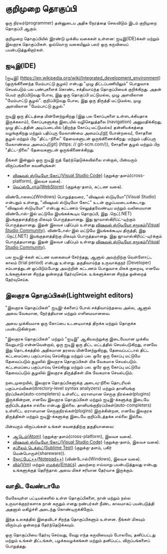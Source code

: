 # குறிமுறை தொகுப்பி

ஒரு நிரலர்(programmer) தன்னுடைய அதிக நேரத்தை செலவிடும் இடம் குறிமுறை தொகுப்பி ஆகும்.

குறிமுறை தொகுப்பியில் இரண்டு முக்கிய வகைகள் உள்ளன: ஐடிஇ(IDE)க்கள் மற்றும் இலகுரக தொகுப்பிகள். ஒவ்வொரு வகையிலும் பலர் ஒரு கருவியைப் பயன்படுத்துகிறார்கள்.

## ஐடிஇ(IDE)

[ஐடிஇ] (https://en.wikipedia.org/wiki/Integrated_development_environment) (ஒருங்கிணைந்த மேம்பாட்டு சூழல்) என்பது "முழு திட்டப்பணியிலும்" பொதுவாக செயல்படும் பல பண்புகளைக் கொண்ட சக்திவாய்ந்த தொகுப்பியைக் குறிக்கிறது. அதன் பெயர் குறிப்பிடுவது போல, இது ஒரு தொகுப்பி மட்டுமல்ல, முழு அளவிலான "மேம்பாட்டு சூழல்".
குறிப்பிடுவது போல, இது ஒரு திருத்தி மட்டுமல்ல, முழு அளவிலான "மேம்பாட்டு சூழல்."

ஐடிஇ ஒரு திட்டத்தை மின்னேற்றுகிறது (இது பல கோப்புகளை உள்ளடக்கியதாக இருக்கலாம்), கோப்புகளுக்கு இடையில் வழிசெலுத்தலை (navigation) அனுமதிக்கிறது, முழு திட்டத்தின் அடிப்படையில்  (திறந்த கோப்பு மட்டுமல்ல) தன்னியக்கத்தை வழங்குகிறது மற்றும் பதிப்புரு மேலாண்மை அமைப்பு([git](https://git-scm.com/) போன்றவை), சோதனை சூழல் மற்றும் பிற "திட்ட-நிலை" தேவைகளுடன் ஒருங்கிணைக்கிறது.
மற்றும் பதிப்புரு மேலாண்மை அமைப்பு([git] (https: // git-scm.com/)), சோதனை சூழல் மற்றும் பிற "திட்ட-நிலை" தேவைகளுடன் ஒருங்கிணைக்கிறது.

நீங்கள் இன்னும் ஒரு ஐடிஇ ஐத் தேர்ந்தெடுக்கவில்லை என்றால், பின்வரும் விருப்பங்களை கவனியுங்கள்:

- [விஷுவல் ஸ்டுடியோ கோட்(Visual Studio Code)](https://code.visualstudio.com/) (குறுக்கு-தளம்(cross-platform), இலவச வகை).
- [வெப்ஸ்டோர்ம்(WebStorm)](http://www.jetbrains.com/webstorm/) (குறுக்கு-தளம், கட்டண வகை).

விண்டோஸைப்(Windows) பொறுத்தவரை, "விஷுவல் ஸ்டுடியோ"(Visual Studio) என்பதும் உள்ளது, "விஷுவல் ஸ்டுடியோ கோட்" உடன் குழப்பமடையக்கூடாது. "விஷுவல் ஸ்டுடியோ" என்பது கட்டணம் செலுத்தவேண்டிய மற்றும் வலிமையான விண்டோஸ்-இல் மட்டுமே இயங்கக்கூடிய தொகுப்பி, இது .நெட்(.NET) இயங்குதளத்திற்கு மிகவும் பொருத்தமானது. இது ஜாவாஸ்கிரிப்ட்-டிற்கும் பொருத்தமானது. இதன் இலவச பதிப்பும் உள்ளது [விஷுவல் ஸ்டுடியோ சமூகம்(Visual Studio Community)](https://www.visualstudio.com/vs/community/).
விண்டோஸ்-இல் மட்டுமே இயங்கக்கூடிய திருத்தி, இது .நெட்(.NET) இயங்குதளத்திற்கு மிகவும் பொருத்தமானது. இது ஜாவாஸ்கிரிப்ட்-டிர்க்கும் பொருத்தமானது. இதன் இலவச பதிப்பும் உள்ளது [விஷுவல் ஸ்டுடியோ சமூகம்(Visual Studio Community)](https://www.visualstudio.com/vs/community/).

பல ஐடிஇ-க்கள் கட்டண வகையைச் சேர்ந்தது, ஆனால் அவற்றிற்கு வெள்ளோட்ட காலம் (trial period) என்பது உள்ளது. தகுதிவாய்ந்த உருவாக்குநர் (Developer) சம்பளத்துடன் ஒப்பிடும்போது அவற்றின் கட்டணம் பொதுவாக மிகக் குறைவு, எனவே உங்களுக்கான சிறந்த ஒன்றைத் தேர்வுசெய்க.
 உங்களுக்கான சிறந்த ஒன்றைத் தேர்வுசெய்க.

## இலகுரக தொகுப்பிகள்(Lightweight editors)

"இலகுரக தொகுப்பிகள்" ஐடிஇ-க்களைப் போல் சக்திவாய்ந்தவை அல்ல, ஆனால் அவை வேகமான, நேர்த்தியான மற்றும் எளிமையானவை.

அவை முக்கியமாக ஒரு கோப்பை உடனடியாகத் திறக்க மற்றும் தொகுக்க பயன்படுகின்றன.

"இலகுரக தொகுப்பிகள்" மற்றும் "ஐடிஇ" ஆகியவற்றுக்கு இடையேயான முக்கிய வேறுபாடு என்னவென்றால், ஒரு ஐடிஇ ஒரு திட்ட மட்டத்தில் செயல்படுகிறது, எனவே இது தொடக்கத்தில் அதிகமான தரவை மின்னேற்றுகிறது, தேவைப்பட்டால் திட்ட கட்டமைப்பை பகுப்பாய்வு செய்கிறது மற்றும் பல. ஒரே ஒரு கோப்பு மட்டுமே தேவைப்படும் சூழலில் இலகுரக தொகுப்பிகள் மிக வேகமாக செயல்படும்.
கட்டமைப்பை பகுப்பாய்வு செய்கிறது மற்றும் பல. ஒரே ஒரு கோப்பு மட்டுமே தேவைப்படும் சூழலில் இலகுரக திருத்திகள் மிக வேகமாக செயல்படும்.

நடைமுறையில், இலகுரக தொகுப்பிகளுக்கு அடைவு-நிலை தொடரியல் பகுப்பாய்விகள்(directory-level syntax analyzers) மற்றும் தானியங்கு நிரப்பிகள்(auto-completers) உள்ளிட்ட ஏராளமான செருகு நிரல்கள்(plugins) இருக்கின்றன, எனவே இலகுரக தொகுப்பிகள் மற்றும் ஐடிஇ-க்களுக்கு இடையே குறிப்பிடத்தக்க எல்லை என்பது இல்லை.
தானியங்குநிரப்பிகள்(auto-completers) உள்ளிட்ட ஏராளமான செருகுநிரல்கள்(plugins) இருக்கின்றன, எனவே இலகுரக திருத்திகள் மற்றும் ஐடிஇ-க்களுக்கு இடையே குறிப்பிடத்தக்க எல்லை இல்லை.

பின்வரும் விருப்பங்கள் உங்கள் கவனத்திற்கு தகுதியானவை:

- [ஆடெம்(Atom)](https://atom.io/) (குறுக்கு-தளம்(cross-platform), இலவச வகை).
- [விஷுவல் ஸ்டுடியோ கோட்(Visual Studio Code)](https://code.visualstudio.com/) (குறுக்கு-தளம், இலவச வகை).
- [சப்லைம் டெக்ஸ்ட்(Sublime Text)](http://www.sublimetext.com) (குறுக்கு-தளம், பகிர் மென்பொருள்(shareware)).
- [நோட்பேட்++(Notepad++)](https://notepad-plus-plus.org/) (விண்டோஸ்(Windows), இலவச வகை).
- [விம்(Vim)](http://www.vim.org/) மற்றும் [எமக்ஸ்(Emacs)](https://www.gnu.org/software/emacs/) அவற்றை எவ்வாறு பயன்படுத்துவது என்பது உங்களுக்குத் தெரிந்தால் அவை மிகச் சரியான தேர்வாக இருக்கும்.

## வாதிட வேண்டாமே

மேலேயுள்ள பட்டியல்களில் உள்ள தொகுப்பிகளை, நான் மற்றும் நல்ல உருவாக்குநர்களாக நான் கருதும் எனது நண்பர்கள் நீண்ட காலமாகப் பயன்படுத்தி அதனால் மகிழ்ச்சி அடைந்து கொண்டிருக்கிறோம்.

இந்த உலகத்தில் இதைவிடச் சிறந்த தொகுப்பிகளும் உள்ளன. நீங்கள் மிகவும் விரும்பும் ஒன்றைத் தேர்ந்தெடுக்கவும்.

ஒரு தொகுப்பியை தேர்வு செய்வது, வேறு எந்த கருவியையும் போலவே, தனிப்பட்டது மற்றும் உங்கள் திட்டங்கள், பழக்கவழக்கங்கள் மற்றும் தனிப்பட்ட விருப்பங்களைப் பொறுத்தது.
